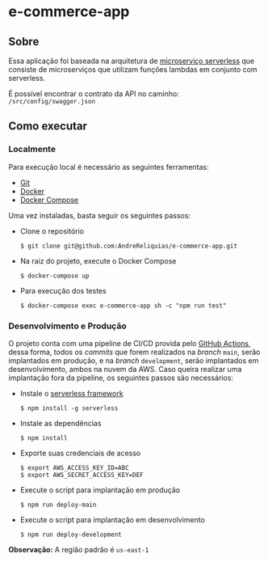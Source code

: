 # e-commerce-app
## Sobre
Essa aplicação foi baseada na arquitetura de [microserviço serverless](https://docs.aws.amazon.com/whitepapers/latest/serverless-multi-tier-architectures-api-gateway-lambda/microservices-with-lambda.html) que consiste de microserviços que utilizam funções lambdas em conjunto com serverless.

É possível encontrar o contrato da API no caminho: `/src/config/swagger.json`
## Como executar
### Localmente
Para execução local é necessário as seguintes ferramentas:
- [Git](https://git-scm.com/downloads)
- [Docker](https://docs.docker.com/engine/install/)
- [Docker Compose](https://docs.docker.com/compose/install/)

Uma vez instaladas, basta seguir os seguintes passos:
- Clone o repositório 
  ```
  $ git clone git@github.com:AndreReliquias/e-commerce-app.git
  ```
- Na raiz do projeto, execute o Docker Compose
  ```
  $ docker-compose up
  ```
- Para execução dos testes
  ```
  $ docker-compose exec e-commerce-app sh -c "npm run test"
  ```

### Desenvolvimento e Produção
O projeto conta com uma pipeline de CI/CD provida pelo [GitHub Actions](https://github.com/features/actions), dessa forma, todos os _commits_ que forem realizados na _branch_ `main`, serão implantados em produção, e na _branch_ `development`, serão implantados em desenvolvimento, ambos na nuvem da AWS. Caso queira realizar uma implantação fora da pipeline, os seguintes passos são necessários:
- Instale o [serverless framework](https://www.serverless.com/)
  ```
  $ npm install -g serverless
  ```
- Instale as dependências
  ```
  $ npm install
  ```
- Exporte suas credenciais de acesso
  ```
  $ export AWS_ACCESS_KEY_ID=ABC
  $ export AWS_SECRET_ACCESS_KEY=DEF
  ```
- Execute o script para implantação em produção
  ```
  $ npm run deploy-main
  ```
- Execute o script para implantação em desenvolvimento
  ```
  $ npm run deploy-development
  ```
**Observação:** A região padrão é `us-east-1`